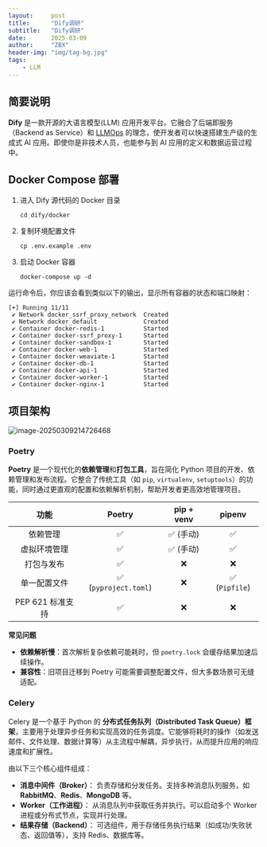 ```yaml
---
layout:     post
title:      "Dify调研"
subtitle:   "Dify调研"
date:       2025-03-09
author:     "ZBX"
header-img: "img/tag-bg.jpg"
tags:
    - LLM
---
```




## 简要说明

**Dify** 是一款开源的大语言模型(LLM) 应用开发平台。它融合了后端即服务（Backend as Service）和 [LLMOps](https://docs.dify.ai/zh-hans/learn-more/extended-reading/what-is-llmops) 的理念，使开发者可以快速搭建生产级的生成式 AI 应用。即使你是非技术人员，也能参与到 AI 应用的定义和数据运营过程中。

## Docker Compose 部署

1. 进入 Dify 源代码的 Docker 目录

   ```
   cd dify/docker
   ```

2. 复制环境配置文件

   ```
   cp .env.example .env
   ```

3. 启动 Docker 容器

   ```
   docker-compose up -d
   ```

运行命令后，你应该会看到类似以下的输出，显示所有容器的状态和端口映射：

```
[+] Running 11/11
 ✔ Network docker_ssrf_proxy_network  Created                                                          
 ✔ Network docker_default             Created                                                           
 ✔ Container docker-redis-1           Started                                                           
 ✔ Container docker-ssrf_proxy-1      Started                                                           
 ✔ Container docker-sandbox-1         Started                                                           
 ✔ Container docker-web-1             Started                                                           
 ✔ Container docker-weaviate-1        Started                                                           
 ✔ Container docker-db-1              Started                                                           
 ✔ Container docker-api-1             Started                                                           
 ✔ Container docker-worker-1          Started                                                           
 ✔ Container docker-nginx-1           Started            
```



## 项目架构

![image-20250309214726468](https://s2.loli.net/2025/03/09/PH5AXstnBQ2kiMU.png)

### Poetry

**Poetry** 是一个现代化的**依赖管理**和**打包工具**，旨在简化 Python 项目的开发、依赖管理和发布流程。它整合了传统工具（如 `pip`, `virtualenv`, `setuptools`）的功能，同时通过更直观的配置和依赖解析机制，帮助开发者更高效地管理项目。

|     **功能**     |      **Poetry**      | **pip + venv** |  **pipenv**   |
| :--------------: | :------------------: | :------------: | :-----------: |
|     依赖管理     |          ✅           |    ✅ (手动)    |       ✅       |
|   虚拟环境管理   |          ✅           |    ✅ (手动)    |       ✅       |
|    打包与发布    |          ✅           |       ❌        |       ❌       |
|   单一配置文件   | ✅ (`pyproject.toml`) |       ❌        | ✅ (`Pipfile`) |
| PEP 621 标准支持 |          ✅           |       ❌        |       ❌       |

**常见问题**

- **依赖解析慢**：首次解析复杂依赖可能耗时，但 `poetry.lock` 会缓存结果加速后续操作。
- **兼容性**：旧项目迁移到 Poetry 可能需要调整配置文件，但大多数场景可无缝适配。

### Celery

Celery 是一个基于 Python 的 **分布式任务队列（Distributed Task Queue）框架**，主要用于处理异步任务和实现高效的任务调度。它能够将耗时的操作（如发送邮件、文件处理、数据计算等）从主流程中解耦，异步执行，从而提升应用的响应速度和扩展性。

由以下三个核心组件组成：

- **消息中间件（Broker）**： 负责存储和分发任务。支持多种消息队列服务，如 **RabbitMQ**、**Redis**、**MongoDB** 等。
- **Worker（工作进程）**： 从消息队列中获取任务并执行。可以启动多个 Worker 进程或分布式节点，实现并行处理。
- **结果存储（Backend）**： 可选组件，用于存储任务执行结果（如成功/失败状态、返回值等），支持 Redis、数据库等。